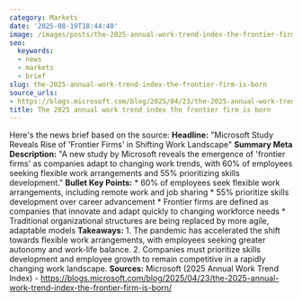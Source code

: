 ```yaml
---
category: Markets
date: '2025-08-19T18:44:40'
image: /images/posts/the-2025-annual-work-trend-index-the-frontier-firm-is-born.png
seo:
  keywords:
  - news
  - markets
  - brief
slug: the-2025-annual-work-trend-index-the-frontier-firm-is-born
source_urls:
- https://blogs.microsoft.com/blog/2025/04/23/the-2025-annual-work-trend-index-the-frontier-firm-is-born/
title: The 2025 annual work trend index the frontier firm is born
---
```


Here's the news brief based on the source:  **Headline:** "Microsoft Study Reveals Rise of 'Frontier Firms' in Shifting Work Landscape"  **Summary Meta Description:** "A new study by Microsoft reveals the emergence of 'frontier firms' as companies adapt to changing work trends, with 60% of employees seeking flexible work arrangements and 55% prioritizing skills development."  **Bullet Key Points:**  * 60% of employees seek flexible work arrangements, including remote work and job sharing * 55% prioritize skills development over career advancement * Frontier firms are defined as companies that innovate and adapt quickly to changing workforce needs * Traditional organizational structures are being replaced by more agile, adaptable models  **Takeaways:**  1. The pandemic has accelerated the shift towards flexible work arrangements, with employees seeking greater autonomy and work-life balance. 2. Companies must prioritize skills development and employee growth to remain competitive in a rapidly changing work landscape.  **Sources:**  Microsoft (2025 Annual Work Trend Index) - https://blogs.microsoft.com/blog/2025/04/23/the-2025-annual-work-trend-index-the-frontier-firm-is-born/